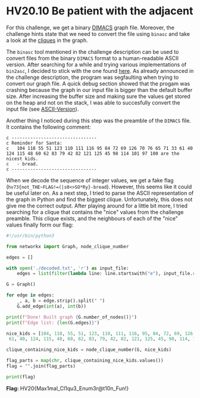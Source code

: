 # HV20.10 Be patient with the adjacent

For this challenge, we get a binary [DIMACS](https://www.maplesoft.com/support/help/Maple/view.aspx?path=Formats%2FDIMACS) graph file. Moreover, the challenge hints state that we need to convert the file using `binasc` and take a look at the [cliques](https://www.maplesoft.com/support/help/Maple/view.aspx?path=Formats%2FDIMACS) in the graph.

The `binasc` tool mentioned in the challenge description can be used to convert files from the binary `DIMACS` format to a human-readable ASCII version. After searching for a while and trying various implementations of `bin2asc`, I decided to stick with the one found [here](https://imada.sdu.dk/~marco/Teaching/AY2013-2014/DM811/Resources/). As already announced in the challenge description, the program was segfaulting when trying to convert our graph file. A quick debug section showed that the progam was crashing because the graph in our input file is bigger than the default buffer size. After increasing the buffer size and making sure the values get stored on the heap and not on the stack, I was able to succesfully convert the input file (see [ASCII-Version](./decoded.txt)).

Another thing I noticed during this step was the preamble of the `DIMACS` file. It contains the following comment:

```
c --------------------------------
c Reminder for Santa:
c   104 118 55 51 123 110 111 116 95 84 72 69 126 70 76 65 71 33 61 40 124 115 48 60 62 83 79 42 82 121 125 45 98 114 101 97 100 are the nicest kids.
c   - bread.
c --------------------------------
```

When we decode the sequence of integer values, we get a fake flag (`hv73{not_THE~FLAG!=(|s0<>SO*Ry}-bread`). However, this seems like it could be useful later on. As a next step, I tried to parse the ASCII representation of the graph in Python and find the biggest clique. Unfortunately, this does not give me the correct output. After playing around for a little bit more, I tried searching for a clique that contains the "nice" values from the challenge preamble. This clique exists, and the neighbours of each of the "nice" values finally form our flag:

```python
#!/usr/bin/python3

from networkx import Graph, node_clique_number

edges = []

with open('./decoded.txt', 'r') as input_file:
    edges = list(filter(lambda line: line.startswith("e"), input_file.readlines()))

G = Graph()

for edge in edges:
    _, a, b = edge.strip().split(" ")
    G.add_edge(int(a), int(b))

print(f"Done! Built graph {G.number_of_nodes()}")
print(f"Edge list: {len(G.edges)}")

nice_kids = [104, 118, 55, 51, 123, 110, 111, 116, 95, 84, 72, 69, 126, 70, 76, 65, 71, 33,
 61, 40, 124, 115, 48, 60, 62, 83, 79, 42, 82, 121, 125, 45, 98, 114, 101, 97, 100]

clique_containing_nice_kids = node_clique_number(G, nice_kids)

flag_parts = map(chr, clique_containing_nice_kids.values())
flag = "".join(flag_parts)

print(flag)
```

**Flag:** HV20{Max1mal_Cl1qu3_Enum3r@t10n_Fun!}
